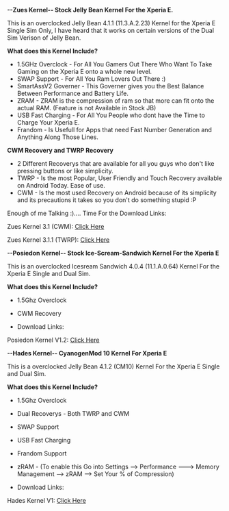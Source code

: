 

**--Zues Kernel-- Stock Jelly Bean Kernel For the Xperia E.**

This is an overclocked Jelly Bean 4.1.1 (11.3.A.2.23) Kernel for the Xperia E Single Sim Only, I have heard that it works on certain versions of the Dual Sim Verison of Jelly Bean.

**What does this Kernel Include?**

- 1.5GHz Overclock - For All You Gamers Out There Who Want To Take Gaming on the Xperia E onto a whole new level.
- SWAP Support - For All You Ram Lovers Out There :)
- SmartAssV2 Governer - This Governer gives you the Best Balance Between Performance and Battery Life.
- ZRAM - ZRAM is the compression of ram so that more can fit onto the actual RAM. (Feature is not Available in Stock JB)
- USB Fast Charging - For All You People who dont have the Time to Charge Your Xperia E.
- Frandom - Is Usefull for Apps that need Fast Number Generation and Anything Along Those Lines.

**CWM Recovery and TWRP Recovery**

- 2 Different Recoverys that are available for all you guys who don't like pressing buttons or like simplicity.
- TWRP - Is the most Popular, User Friendly and Touch Recovery available on Android Today. Ease of use.
- CWM - Is the most used Recovery on Android because of its simplicity and its precautions it takes so you don't do something stupid :P

Enough of me Talking :).... Time For the Download Links:

Zues Kernel 3.1 (CWM): [Click Here](https://mega.co.nz/#!0sk0yZSA!NjUwS_6HICKEza4OCq1LUcQFM0UbPeTkLhZ1XpkakvI)

Zues Kernel 3.1.1 (TWRP): [Click Here](https://mega.co.nz/#!R1VEmJSB!JgOBW_deYPdCYu5s_B7zhdxXHBnfIjNrIwtLANmxW0Q)

**--Posiedon Kernel-- Stock Ice-Scream-Sandwich Kernel For the Xperia E**

This is an overclocked Icesream Sandwich 4.0.4 (11.1.A.0.64) Kernel For the Xperia E Single and Dual Sim.

**What does this Kernel Include?**

- 1.5Ghz Overclock
- CWM Recovery

- Download Links:

Posiedon Kernel V1.2: [Click Here](https://mega.co.nz/#!B5kxgQaL!fCYEdVUFQa0tCBZ4LiOLSLTj3gIdaA2fJI-oCFp4foA)

**--Hades Kernel-- CyanogenMod 10 Kernel For Xperia E**

This is a overclocked Jelly Bean 4.1.2 (CM10) Kernel For the Xperia E Single and Dual Sim.

**What does this Kernel Include?**

- 1.5Ghz Overclock
- Dual Recoverys - Both TWRP and CWM
- SWAP Support
- USB Fast Charging
- Frandom Support
- zRAM - (To enable this Go into Settings --> Performance ---> Memory Management --> zRAM --> Set Your % of Compression)

- Download Links:

Hades Kernel V1: [Click Here](https://mega.co.nz/#!Aol0hJbY!68DWHebdQrVkMCml5wvzMS09rthhujjZyxgedDQAj4A)



